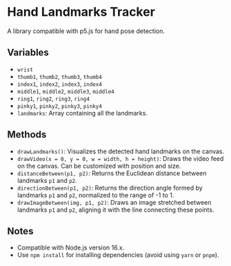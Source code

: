 # Hand Landmarks Tracker

A library compatible with p5.js for hand pose detection.

## Variables

- `wrist`
- `thumb1`, `thumb2`, `thumb3`, `thumb4`
- `index1`, `index2`, `index3`, `index4`
- `middle1`, `middle2`, `middle3`, `middle4`
- `ring1`, `ring2`, `ring3`, `ring4`
- `pinky1`, `pinky2`, `pinky3`, `pinky4`
- `landmarks`: Array containing all the landmarks.

## Methods

- `drawLandmarks()`: Visualizes the detected hand landmarks on the canvas.
- `drawVideo(x = 0, y = 0, w = width, h = height)`: Draws the video feed on the canvas. Can be customized with position and size.
- `distanceBetween(p1, p2)`: Returns the Euclidean distance between landmarks `p1` and `p2`.
- `directionBetween(p1, p2)`: Returns the direction angle formed by landmarks `p1` and `p2`, normalized to the range of -1 to 1.
- `drawImageBetween(img, p1, p2)`: Draws an image stretched between landmarks `p1` and `p2`, aligning it with the line connecting these points.

## Notes

- Compatible with Node.js version 16.x.
- Use `npm install` for installing dependencies (avoid using `yarn` or `pnpm`).
